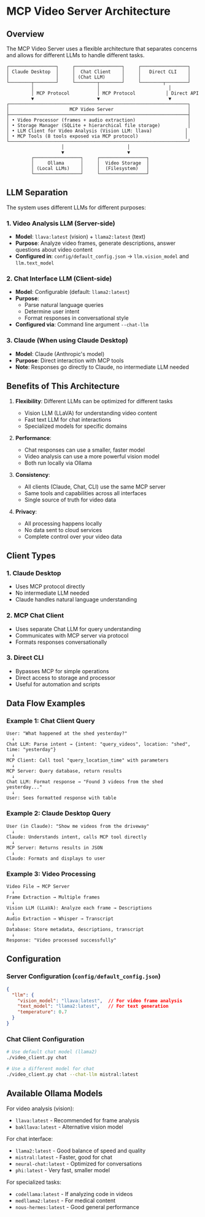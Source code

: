 # MCP Video Server Architecture

## Overview

The MCP Video Server uses a flexible architecture that separates concerns and allows for different LLMs to handle different tasks.

```
┌─────────────────┐     ┌─────────────────┐     ┌─────────────────┐
│ Claude Desktop  │     │  Chat Client    │     │   Direct CLI    │
│                 │     │ (Chat LLM)      │     │                 │
└────────┬────────┘     └────────┬────────┘     └────────┬────────┘
         │                       │                         │
         │ MCP Protocol          │ MCP Protocol           │ Direct API
         ▼                       ▼                         ▼
┌─────────────────────────────────────────────────────────────────┐
│                      MCP Video Server                           │
├─────────────────────────────────────────────────────────────────┤
│ • Video Processor (frames + audio extraction)                   │
│ • Storage Manager (SQLite + hierarchical file storage)          │
│ • LLM Client for Video Analysis (Vision LLM: llava)            │
│ • MCP Tools (8 tools exposed via MCP protocol)                 │
└─────────────────────────────────────────────────────────────────┘
                    │                       │
                    ▼                       ▼
         ┌─────────────────┐     ┌─────────────────┐
         │     Ollama      │     │  Video Storage  │
         │ (Local LLMs)    │     │  (Filesystem)   │
         └─────────────────┘     └─────────────────┘
```

## LLM Separation

The system uses different LLMs for different purposes:

### 1. Video Analysis LLM (Server-side)
- **Model**: `llava:latest` (vision) + `llama2:latest` (text)
- **Purpose**: Analyze video frames, generate descriptions, answer questions about video content
- **Configured in**: `config/default_config.json` → `llm.vision_model` and `llm.text_model`

### 2. Chat Interface LLM (Client-side)
- **Model**: Configurable (default: `llama2:latest`)
- **Purpose**: 
  - Parse natural language queries
  - Determine user intent
  - Format responses in conversational style
- **Configured via**: Command line argument `--chat-llm`

### 3. Claude (When using Claude Desktop)
- **Model**: Claude (Anthropic's model)
- **Purpose**: Direct interaction with MCP tools
- **Note**: Responses go directly to Claude, no intermediate LLM needed

## Benefits of This Architecture

1. **Flexibility**: Different LLMs can be optimized for different tasks
   - Vision LLM (LLaVA) for understanding video content
   - Fast text LLM for chat interactions
   - Specialized models for specific domains

2. **Performance**: 
   - Chat responses can use a smaller, faster model
   - Video analysis can use a more powerful vision model
   - Both run locally via Ollama

3. **Consistency**: 
   - All clients (Claude, Chat, CLI) use the same MCP server
   - Same tools and capabilities across all interfaces
   - Single source of truth for video data

4. **Privacy**: 
   - All processing happens locally
   - No data sent to cloud services
   - Complete control over your video data

## Client Types

### 1. Claude Desktop
- Uses MCP protocol directly
- No intermediate LLM needed
- Claude handles natural language understanding

### 2. MCP Chat Client
- Uses separate Chat LLM for query understanding
- Communicates with MCP server via protocol
- Formats responses conversationally

### 3. Direct CLI
- Bypasses MCP for simple operations
- Direct access to storage and processor
- Useful for automation and scripts

## Data Flow Examples

### Example 1: Chat Client Query
```
User: "What happened at the shed yesterday?"
  ↓
Chat LLM: Parse intent → {intent: "query_videos", location: "shed", time: "yesterday"}
  ↓
MCP Client: Call tool "query_location_time" with parameters
  ↓
MCP Server: Query database, return results
  ↓
Chat LLM: Format response → "Found 3 videos from the shed yesterday..."
  ↓
User: Sees formatted response with table
```

### Example 2: Claude Desktop Query
```
User (in Claude): "Show me videos from the driveway"
  ↓
Claude: Understands intent, calls MCP tool directly
  ↓
MCP Server: Returns results in JSON
  ↓
Claude: Formats and displays to user
```

### Example 3: Video Processing
```
Video File → MCP Server
  ↓
Frame Extraction → Multiple frames
  ↓
Vision LLM (LLaVA): Analyze each frame → Descriptions
  ↓
Audio Extraction → Whisper → Transcript
  ↓
Database: Store metadata, descriptions, transcript
  ↓
Response: "Video processed successfully"
```

## Configuration

### Server Configuration (`config/default_config.json`)
```json
{
  "llm": {
    "vision_model": "llava:latest",  // For video frame analysis
    "text_model": "llama2:latest",   // For text generation
    "temperature": 0.7
  }
}
```

### Chat Client Configuration
```bash
# Use default chat model (llama2)
./video_client.py chat

# Use a different model for chat
./video_client.py chat --chat-llm mistral:latest
```

## Available Ollama Models

For video analysis (vision):
- `llava:latest` - Recommended for frame analysis
- `bakllava:latest` - Alternative vision model

For chat interface:
- `llama2:latest` - Good balance of speed and quality
- `mistral:latest` - Faster, good for chat
- `neural-chat:latest` - Optimized for conversations
- `phi:latest` - Very fast, smaller model

For specialized tasks:
- `codellama:latest` - If analyzing code in videos
- `medllama2:latest` - For medical content
- `nous-hermes:latest` - Good general performance